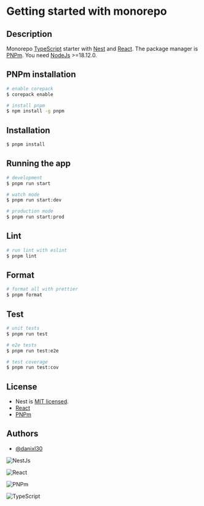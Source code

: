 # Getting started with monorepo

## Description

Monorepo [TypeScript](https://www.typescriptlang.org/) starter with [Nest](https://github.com/nestjs/nest) and [React](https://reactjs.org/). The package manager is [PNPm](https://pnpm.io/). You need [NodeJs](https://nodejs.org/en/) >=18.12.0.

## PNPm installation 
```bash
# enable corepack
$ corepack enable

# install pnpm
$ npm install -g pnpm
```

## Installation

```bash
$ pnpm install
```

## Running the app

```bash
# development
$ pnpm run start

# watch mode
$ pnpm run start:dev

# production mode
$ pnpm run start:prod
```

## Lint
```bash
# run lint with eslint
$ pnpm lint
```

## Format
```bash
# format all with prettier
$ pnpm format
```

## Test

```bash
# unit tests
$ pnpm run test

# e2e tests
$ pnpm run test:e2e

# test coverage
$ pnpm run test:cov
```

## License

- Nest is [MIT licensed](LICENSE).
- [React](https://github.com/facebook/react/)
- [PNPm](https://github.com/pnpm/pnpm)



## Authors

- [@danixl30](https://github.com/danixl30)


![NestJs](https://res.cloudinary.com/practicaldev/image/fetch/s--m_Ng9MLF--/c_imagga_scale,f_auto,fl_progressive,h_420,q_auto,w_1000/https://dev-to-uploads.s3.amazonaws.com/i/fppjegg7q1kb2pdzmlvf.png)

![React](https://logos-download.com/wp-content/uploads/2016/09/React_logo_wordmark.png)

![PNPm](https://d33wubrfki0l68.cloudfront.net/aad219b6c931cebb53121dcda794f6180d9e4397/c405b/es/assets/images/pnpm-standard-79c9dbb2e99b8525ae55174580061e1b.svg)

![TypeScript](https://blog.marksauerutley.com/static/d0050d0772fd9db5ec35f7b69a66b609/6af66/tslogo.png)
